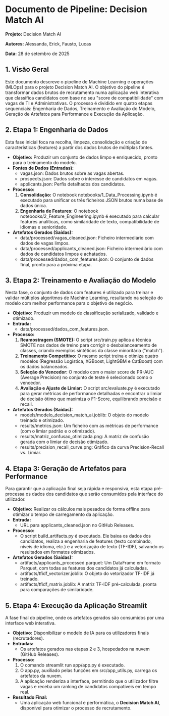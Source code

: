 # **Documento de Pipeline: Decision Match AI**

**Projeto:** Decision Match AI

**Autores:** Alessanda, Erick, Fausto, Lucas

**Data:** 28 de setembro de 2025

## **1\. Visão Geral**

Este documento descreve o pipeline de Machine Learning e operações (MLOps) para o projeto Decision Match AI. O objetivo do pipeline é transformar dados brutos de recrutamento numa aplicação web interativa que classifica candidatos com base no seu "score de compatibilidade" com vagas de TI e Administrativas. O processo é dividido em quatro etapas sequenciais: Engenharia de Dados, Treinamento e Avaliação do Modelo, Geração de Artefatos para Performance e Execução da Aplicação.

## **2\. Etapa 1: Engenharia de Dados**

Esta fase inicial foca na recolha, limpeza, consolidação e criação de características (features) a partir dos dados brutos de múltiplas fontes.

* **Objetivo:** Produzir um conjunto de dados limpo e enriquecido, pronto para o treinamento do modelo.  
* **Fontes de Dados (Entradas):**  
  * vagas.json: Dados brutos sobre as vagas abertas.  
  * prospects.json: Dados sobre o interesse de candidatos em vagas.  
  * applicants.json: Perfis detalhados dos candidatos.  
* **Processo:**  
  1. **Consolidação:** O notebook notebooks/1\_Data\_Processing.ipynb é executado para unificar os três ficheiros JSON brutos numa base de dados única.  
  2. **Engenharia de Features:** O notebook notebooks/2\_Feature\_Engineering.ipynb é executado para calcular features analíticas, como similaridade de texto, compatibilidade de idiomas e senioridade.  
* **Artefatos Gerados (Saídas):**  
  * data/processed/vagas\_cleaned.json: Ficheiro intermediário com dados de vagas limpos.  
  * data/processed/applicants\_cleaned.json: Ficheiro intermediário com dados de candidatos limpos e achatados.  
  * data/processed/dados\_com\_features.json: O conjunto de dados final, pronto para a próxima etapa.

## **3\. Etapa 2: Treinamento e Avaliação do Modelo**

Nesta fase, o conjunto de dados com features é utilizado para treinar e validar múltiplos algoritmos de Machine Learning, resultando na seleção do modelo com melhor performance para o objetivo de negócio.

* **Objetivo:** Produzir um modelo de classificação serializado, validado e otimizado.  
* **Entrada:**  
  * data/processed/dados\_com\_features.json.  
* **Processo:**  
  1. **Reamostragem (SMOTE):** O script src/train.py aplica a técnica SMOTE nos dados de treino para corrigir o desbalanceamento de classes, criando exemplos sintéticos da classe minoritária ("match").  
  2. **Treinamento Competitivo:** O mesmo script treina e otimiza quatro modelos (Regressão Logística, XGBoost, LightGBM e CatBoost) com os dados balanceados.  
  3. **Seleção do Vencedor:** O modelo com o maior score de PR-AUC (Average Precision) no conjunto de teste é selecionado como o vencedor.  
  4. **Avaliação e Ajuste de Limiar:** O script src/evaluate.py é executado para gerar métricas de performance detalhadas e encontrar o limiar de decisão ótimo que maximiza o F1-Score, equilibrando precisão e recall.  
* **Artefatos Gerados (Saídas):**  
  * models/modelo\_decision\_match\_ai.joblib: O objeto do modelo treinado e otimizado.  
  * results/metrics.json: Um ficheiro com as métricas de performance (com o limiar padrão e o otimizado).  
  * results/matriz\_confusao\_otimizada.png: A matriz de confusão gerada com o limiar de decisão otimizado.  
  * results/precision\_recall\_curve.png: Gráfico da curva Precision-Recall vs. Limiar.

## **4\. Etapa 3: Geração de Artefatos para Performance**

Para garantir que a aplicação final seja rápida e responsiva, esta etapa pré-processa os dados dos candidatos que serão consumidos pela interface do utilizador.

* **Objetivo:** Realizar os cálculos mais pesados de forma offline para otimizar o tempo de carregamento da aplicação.  
* **Entrada:**  
  * URL para applicants\_cleaned.json no GitHub Releases.  
* **Processo:**  
  * O script build\_artifacts.py é executado. Ele baixa os dados dos candidatos, realiza a engenharia de features (texto combinado, níveis de idioma, etc.) e a vetorização de texto (TF-IDF), salvando os resultados em formatos otimizados.  
* **Artefatos Gerados (Saídas):**  
  * artifacts/applicants\_processed.parquet: Um DataFrame em formato Parquet, com todas as features dos candidatos já calculadas.  
  * artifacts/tfidf\_vectorizer.joblib: O objeto do vetorizador TF-IDF já treinado.  
  * artifacts/tfidf\_matrix.joblib: A matriz TF-IDF pré-calculada, pronta para comparações de similaridade.

## **5\. Etapa 4: Execução da Aplicação Streamlit**

A fase final do pipeline, onde os artefatos gerados são consumidos por uma interface web interativa.

* **Objetivo:** Disponibilizar o modelo de IA para os utilizadores finais (recrutadores).  
* **Entradas:**  
  * Os artefatos gerados nas etapas 2 e 3, hospedados na nuvem (GitHub Releases).  
* **Processo:**  
  1. O comando streamlit run app/app.py é executado.  
  2. O app.py, auxiliado pelas funções em src/app\_utils.py, carrega os artefatos da nuvem.  
  3. A aplicação renderiza a interface, permitindo que o utilizador filtre vagas e receba um ranking de candidatos compatíveis em tempo real.  
* **Resultado Final:**  
  * Uma aplicação web funcional e performática, o **Decision Match AI**, disponível para otimizar o processo de recrutamento.